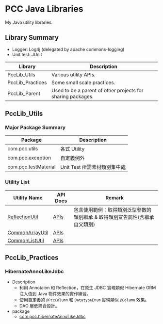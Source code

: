 # PCC Java Libraries

My Java utility libraries.



## Library Summary

* Logger: Log4j (delegated by apache commons-logging)
* Unit test: JUnit

| Library          | Description                              |
| ---------------- | ---------------------------------------- |
| PccLib_Utils     | Various utility APIs.                    |
| PccLib_Practices | Some small scale practices.                    |
| PccLib_Parent    | Used to be a parent of other projects for sharing packages. |



## PccLib_Utils

### Major Package Summary

| Package              | Description         |
| -------------------- | ------------------- |
| com.pcc.utils        | 各式 Utility          |
| com.pcc.exception    | 自定義例外               |
| com.pcc.testMaterial | Unit Test 所需素材類別集中處 |

### Utility List

| Utility Name    | API Docs | Remark                                   |
| --------------- | -------- | ---------------------------------------- |
| [ReflectionUtil](./PccLib_Utils/src/com/pcc/utils/reflection)  | [APIs](./API_Docs/API_Doc_ReflectionUtil.md)     | 包含使用範例：取得類別泛型參數的類別繼承 & 取得類別宣告屬性(含繼承自父類別) |
| [CommonArrayUtil](./PccLib_Utils/src/com/pcc/utils/common) | [APIs](./API_Docs/API_Doc_CommonArrayUtil.md.md)     |                                          |
| [CommonListUtil](./PccLib_Utils/src/com/pcc/utils/common)  | [APIs](./API_Docs/API_Doc_CommonListUtil.md.md)     |                                          |



## PccLib_Practices

### HibernateAnnoLikeJdbc

* Description
  * 利用 Annotaion 和 Reflection，在原生 JDBC 實現類似 Hibernate ORM 注入值到 Java 物件效果的實作練習。
  * 使用自定義的 `@PccColumn` 和 `DatatypeEnum` 實現類似 `@Column` 效果。
  * DAO 層低耦合設計。
* package
  * [com.pcc.hibernateAnnoLikeJdbc](./PccLib_Practices/src/com/pcc/hibernateAnnoLikeJdbc)

